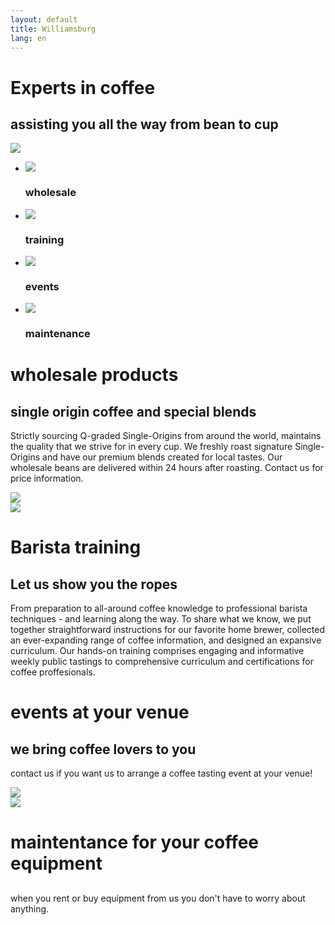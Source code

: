 ```yaml
---
layout: default
title: Williamsburg
lang: en
---
```


<!-- <div class="container"> -->
<!-- <div class="cover-strip" style="background-image: url(images/souk/maintenance.JPG)">
</div> -->
<div id="intro" class="row center">
	<h1>Experts in coffee</h1>
	<h2>assisting you all the way from bean to cup</h2>
</div>
<div id="someshit" class="row handwritten" >
  <div class="col-sm-4 col-sm-offset-4 col-xs-2">
    <img src="graphic/whatwedo.svg"/>
  </div>
</div>
<div class="row center">
	<ul class="icon-group-big">
		<li>
			<img src="graphic/wholesale.png"></i>
			<h3>wholesale</h3>
		</li>
		<li>
			<img src="graphic/training.png"></i>
			<h3>training</h3>
		</li>
		<li>
			<img src="graphic/events.png"></i>
			<h3>events</h3>
		</li>
		<li>
			<img src="graphic/maintenance.png"></i>
			<h3>maintenance</h3>
		</li>
</div>
<div class="container en-content">
	<div class="row service">
		<div class="col-sm-8 col-xs-12">
			<h1>wholesale products</h1>
			<h2>single origin coffee and special blends</h2>
			<p>Strictly sourcing Q-graded Single-Origins from around the world, maintains the quality that we strive for in every cup. We freshly roast signature Single-Origins and have our premium blends created for local tastes. Our wholesale beans are delivered within 24 hours after roasting. Contact us for price information.</p>
		</div>
		<div class="col-sm-4 col-xs-12">
			<img class="thumbnail img-responsive" src="images/souk/charles2.jpg"/>
		</div>
	</div>
	<div class="row service">
		<div class="col-sm-4 col-xs-12">
			<img class="thumbnail img-responsive" src="images/souk/training.jpg"/>
		</div>
		<div class="col-sm-8 col-xs-12">
			<h1>Barista training</h1>
			<h2>Let us show you the ropes</h2>
			<p>From preparation to all-around coffee knowledge to professional barista techniques - and learning along the way. To share what we know, we put together straightforward instructions for our favorite home brewer, collected an ever-expanding range of coffee information, and designed an expansive curriculum. Our hands-on training comprises engaging and informative weekly public tastings to comprehensive curriculum and certifications for coffee proffesionals.</p>
		</div>
	</div>
	<div class="row service">
		<div class="col-sm-6 col-xs-12">
			<h1>events at your venue</h1>
			<h2>we bring coffee lovers to you</h2>
			<p>contact us if you want us to arrange a coffee tasting event at your venue!</p>
		</div>
		<div class="col-sm-6 col-xs-12">
			<img class="thumbnail img-responsive" src="images/souk/event.JPG"/>
		</div>
	</div>
	<div class="row service">
		<div class="col-sm-4 col-xs-12">
			<img class="thumbnail img-responsive" src="images/souk/maintenance.JPG"/>
		</div>
		<div class="col-sm-8 col-xs-12">
			<h1>maintentance for your coffee equipment</h1>
			<h2></h2>
			<p>when you rent or buy equipment from us you don't have to worry about anything.</p>
		</div>
	</div>
</div>

